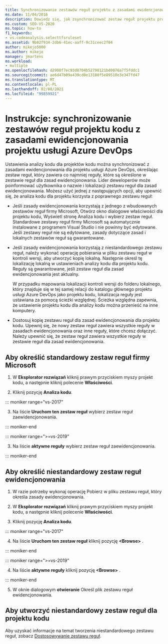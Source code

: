 ```yaml
---
title: Synchronizowanie zestawów reguł projektu z zasadami ewidencjonowania
ms.date: 11/04/2016
description: Dowiedz się, jak zsynchronizować zestaw reguł projektu programu Visual Studio Code z zasadami ewidencjonowania projektu usługi Azure DevOps.
ms.custom: SEO-VS-2020
ms.topic: how-to
f1_keywords:
- vs.codeanalysis.selecttfsruleset
ms.assetid: 9b02f934-2db6-41ec-aaff-9c31ceec2f04
author: mikejo5000
ms.author: mikejo
manager: jmartens
ms.workload:
- multiple
ms.openlocfilehash: d2908f7ec93d8704b52798121bd0076a7f5fddc1
ms.sourcegitcommit: ae6d47b09a439cd0e13180f5e89510e3e347fd47
ms.translationtype: MT
ms.contentlocale: pl-PL
ms.lasthandoff: 02/08/2021
ms.locfileid: "99859921"
---
```

# <a name="how-to-synchronize-code-project-rule-sets-with-an-azure-devops-project-check-in-policy"></a>Instrukcje: synchronizowanie zestawów reguł projektu kodu z zasadami ewidencjonowania projektu usługi Azure DevOps

Ustawienia analizy kodu dla projektów kodu można synchronizować z zasadami ewidencjonowania dla projektu usługi Azure DevOps, określając zestaw reguł, który zawiera co najmniej reguły, które są określone w zestawie reguł dla zasad ewidencjonowania. Lider deweloperów może poinformować użytkownika o nazwie i lokalizacji zestawu reguł dla zasad ewidencjonowania. Możesz użyć jednej z następujących opcji, aby upewnić się, że analiza kodu dla projektu korzysta z poprawnego zestawu reguł:

- Jeśli zasady ewidencjonowania korzystają z jednego z wbudowanych zestawów reguł firmy Microsoft, Otwórz okno dialogowe właściwości dla projektu kodu, Wyświetl stronę Analiza kodu i wybierz zestaw reguł. Standardowe zestawy reguł firmy Microsoft są automatycznie instalowane z programem Visual Studio i nie powinny być edytowane. Jeśli zestawy reguł nie są edytowane, zasady dotyczące zasad i lokalnych zestawów reguł są gwarantowane.

- Jeśli zasady ewidencjonowania korzystają z niestandardowego zestawu reguł, należy wykonać operację pobierania w pliku zestawu reguł w kontroli wersji, aby utworzyć kopię lokalną. Następnie określ tę lokalizację lokalną w ustawieniach analizy kodu dla projektu kodu. Reguły są gwarantowane, jeśli zestaw reguł dla zasad ewidencjonowania jest aktualny.

     W przypadku mapowania lokalizacji kontroli wersji do folderu lokalnego, który znajduje się w tej samej relacji do katalogu głównego projektu usługi Azure DevOps jako projektu kodu, lokalizacja reguły jest ustawiana za pomocą ścieżki względnej. Ścieżka względna zapewnia, że ustawienie projektu kodu dla analizy kodu można przenieść na inne komputery.

- Dostosuj kopię zestawu reguł dla zasad ewidencjonowania dla projektu kodu. Upewnij się, że nowy zestaw reguł zawiera wszystkie reguły w zasadach ewidencjonowania oraz inne reguły, które chcesz dołączyć. Należy upewnić się, że zestaw reguł zawiera wszystkie reguły w zestawie reguł dla zasad ewidencjonowania.

## <a name="to-specify-a-microsoft-standard-rule-set"></a>Aby określić standardowy zestaw reguł firmy Microsoft

1. W **Eksplorator rozwiązań** kliknij prawym przyciskiem myszy projekt kodu, a następnie kliknij polecenie **Właściwości**.

2. Kliknij pozycję **Analiza kodu**.

::: moniker range="vs-2017"

3. Na liście **Uruchom ten zestaw reguł** wybierz zestaw reguł zaewidencjonowania.

::: moniker-end

::: moniker range=">=vs-2019"

3. Na liście **aktywne reguły** wybierz zestaw reguł zaewidencjonowania.

::: moniker-end

## <a name="to-specify-a-custom-check-in-policy-rule-set"></a>Aby określić niestandardowy zestaw reguł ewidencjonowania

1. W razie potrzeby wykonaj operację Pobierz w pliku zestawu reguł, który określa zasady ewidencjonowania.

2. W **Eksplorator rozwiązań** kliknij prawym przyciskiem myszy projekt kodu, a następnie kliknij polecenie **Właściwości**.

3. Kliknij pozycję **Analiza kodu**.

::: moniker range="vs-2017"

4. Na liście **Uruchom ten zestaw reguł** kliknij pozycję **\<Browse>** .

::: moniker-end

::: moniker range=">=vs-2019"

4. Na liście **aktywne reguły** kliknij pozycję **\<Browse>** .

::: moniker-end

5. W oknie dialogowym **otwieranie** Określ plik zestawu reguł ewidencjonowania.

## <a name="to-create-a-custom-rule-set-for-a-code-project"></a>Aby utworzyć niestandardowy zestaw reguł dla projektu kodu

Aby uzyskać informacje na temat tworzenia niestandardowego zestawu reguł, zobacz [Dostosowywanie zestawu reguł](how-to-create-a-custom-rule-set.md).
